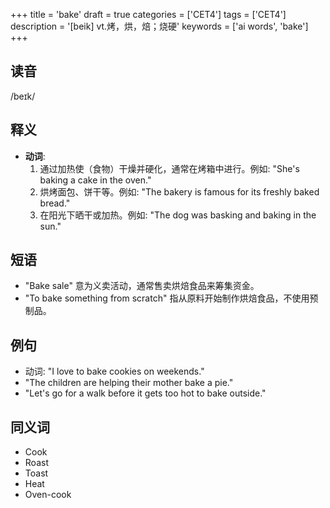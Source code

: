 +++
title = 'bake'
draft = true
categories = ['CET4']
tags = ['CET4']
description = '[beik] vt.烤，烘，焙；烧硬'
keywords = ['ai words', 'bake']
+++

## 读音
/beɪk/

## 释义
- **动词**: 
    1. 通过加热使（食物）干燥并硬化，通常在烤箱中进行。例如: "She's baking a cake in the oven."
    2. 烘烤面包、饼干等。例如: "The bakery is famous for its freshly baked bread."
    3. 在阳光下晒干或加热。例如: "The dog was basking and baking in the sun."

## 短语
- "Bake sale" 意为义卖活动，通常售卖烘焙食品来筹集资金。
- "To bake something from scratch" 指从原料开始制作烘焙食品，不使用预制品。

## 例句
- 动词: "I love to bake cookies on weekends."
- "The children are helping their mother bake a pie."
- "Let's go for a walk before it gets too hot to bake outside."

## 同义词
- Cook
- Roast
- Toast
- Heat
- Oven-cook
